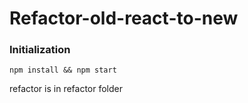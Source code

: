# Refactor-old-react-to-new

### Initialization

```
npm install && npm start
```

refactor is in refactor folder
